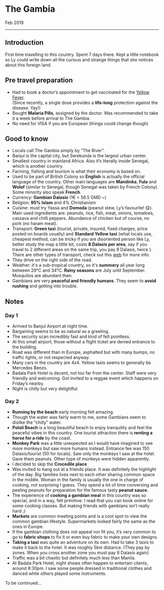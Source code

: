 # The Gambia

Feb 2019

---

## Introduction

First time travelling to this country. Spent 7 days there. 
Kept a little notebook so Ly could write down all the curious and strange things that she notices about this foreign land. 

## Pre travel preparation

- Had to book a doctor’s appointment to get vaccinated for the [Yellow Fever](https://www.who.int/news-room/fact-sheets/detail/yellow-fever). </br>
(Since recently, a single dose provides a **life-long** protection against the disease. Yay!)
- Bought **Malaria Pills**, assigned by the doctor. Was recommended to take it a week before arrival to The Gambia.
- No need for VISA if you are European (things could change though)

## Good to know

- Locals call The Gambia simply by “The River”. 
- Banjul is the capital city, but Serekunda is the largest urban center.
- Smallest country in mainland Africa. Also it’s literally inside Senegal, which is another country.
- Farming, fishing and tourism is what their economy is based on.
- Used to be part of British Colony so **English** is actually the official language of the country. Other main languages are **Mandinka**, **Fula** and **Wolof** (similar to Senegal, though Senegal was taken by French Colony). 
Some minority also speak **French**.
- Currency: **Gambian Dalasis** (1€ = 56.5 GMD ~)
- Religion: **95% Islam** and 4% Christianism
- Cuisine: must try Yassa and **Domoda** (peanut stew, Ly’s favourite! 😋). </br>
 Main used ingredients are: peanuts, rice, fish, meat, onions, tomatoes, cassava and chilli peppers. Abundance of chicken but of course, no pork (no haram meat).
- Transport: **Green taxi** (tourist, private, insured, fixed charges, price posted on boards usually)  and **Standard Yellow taxi** (what locals use, cheapest method, can be tricky if you are disoriented person like Ly, better study the map a little bit, costs **8 Dalasis per area**, say if you travel to 2 different areas on the same trip, you pay 8 Dalasis, twice ). </br>
There are other types of transport, check out this [web](http://www.accessgambia.com/information/taxis.html) for more info.
- They drive on the right side of the road.
- Weather: it's a sub-tropical country, so it's **summery** all year long between 29°C and 34°C. 
    **Rainy seasons** are July until September. Mosquitos are abundant then.
- Gambians are very **peaceful and friendly humans**. They seem to **avoid rushing** and getting into trouble.

## Notes

### Day 1

- Arrived to Banjul Airport at night time.
- Bargaining seems to be as natural as a greeting.
- The security scan incredibly fast and kind of felt pointless.
- At this small airport; those without a flight ticket are denied entrance to the building.
- Road was different than in Europe, asphalted but with many bumps, no traffic lights, or not respected anyway.
- Many cars in the country are 4x4. Yellow taxis seems to generally be Mercedes Benzs.
- Badala Park Hotel is decent, not too far from the center. Staff were very friendly and welcoming. Got invited to a reggae event which happens on Friday’s nearby.
- Night is chilly but very delightful.

### Day 2

- **Running by the beach** early morning felt amazing.
- Though the water was fairly warm to me, some Gambians seem to dislike the “chilly” water.
- **Pololi Beach** is a long beautiful beach to enjoy tranquility and feel the peaceful vibes in this country. One tourist attraction there is **renting a horse for a ride** by the coast.
- **Monkey Park** was a little unexpected as I would have imagined to see more monkeys but saw more humans instead. Entrance fee was 150 Dalasis/tourist (50 for locals).
Saw only the monkeys I saw at the hotel. Gave them peanuts. Other type of monkeys were hidden apparently.
- I decided to skip the **Crocodile place**
- Was invited to hang out at a friends place. It was definitely the highlight of the day.
Big families lives next to each other sharing common space in the middle.
Woman in the family is usually the one in charge of cooking, not surprising I guess.
They spend a lot of time conversing and peeling peanuts for preparation for the famous tasty **peanut sauce**.
- The experience of **cooking a gambian meal** in this country was so special, and in a way, felt primitive. I read that you can book online for some cooking classes. But making friends with gambians isn’t really hard ;)
- **Markets** are common meeting points and is a cool spot to view the common gambian lifestyle. 
Supermarkets looked fairly the same as the ones in Europe.
- If the gambian clothing does not appeal nor fit you, it’s very common to go to **fabric shops** to fix it or even buy fabric to make your own designs.
- **Taking a taxi** was quite an adventure on its own. Had to take 3 taxis to make it back to the hotel. It was roughly 5km distance.
(They pay by zones. When you cross another zone you must pay 8 Dalasis again)
- Traffic was a bit chaotic but definitely much less than Manila.
- At Badala Park Hotel, night shows often happen to entertain clients, around 8:30pm. I saw some people dressed in traditional clothes and danced while others played some instruments.


To be continued...